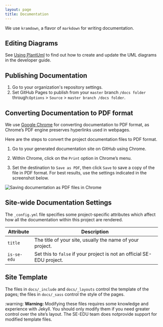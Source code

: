```yaml
---
layout: page
title: Documentation
---
```


We use `kramdown`, a flavor of `markdown` for writing documentation.

## Editing Diagrams

See [Using PlantUml](UsingPlantUml.md) to find out how to create
and update the UML diagrams in the developer guide.

## Publishing Documentation

1. Go to your organization's repository settings.
1. Set GitHub Pages to publish from your `master` branch `/docs folder`
through:`Options` > `Source` > `master branch /docs folder`.


## Converting Documentation to PDF format

We use [Google Chrome](https://www.google.com/chrome/browser/desktop/)
for converting documentation to PDF format, as Chrome’s PDF engine
preserves hyperlinks used in webpages.

Here are the steps to convert the project documentation files to PDF
format.

1.  Go to your generated documentation site on GitHub using Chrome.

2.  Within Chrome, click on the `Print` option in Chrome’s menu.

3.  Set the destination to `Save as PDF`, then click `Save` to save a
    copy of the file in PDF format. For best results, use the settings
    indicated in the screenshot below.

![Saving documentation as PDF files in
Chrome](images/chrome_save_as_pdf.png)

## Site-wide Documentation Settings
The `_config.yml` file specifies some project-specific attributes which
affect how all the documentation within this project are rendered.

|Attribute|Description|
|---|---|
|`title`|The title of your site, usually the name of your project.|
|`is-se-edu`|Set this to `false` if your project is not an official SE-EDU project.|

## Site Template

The files in `docs/_include` and `docs/_layouts` control the template
of the pages; the files in `docs/_sass` control the style of the pages.

<div markdown="span" class="alert alert-warning">:warning: <b>Warning: </b>
Modifying these files
requires some knowledge and experience with Jekyll.
You should only modify them if you need greater control over the site’s
layout. The SE-EDU team does notprovide support for modified template
files.
</div>
